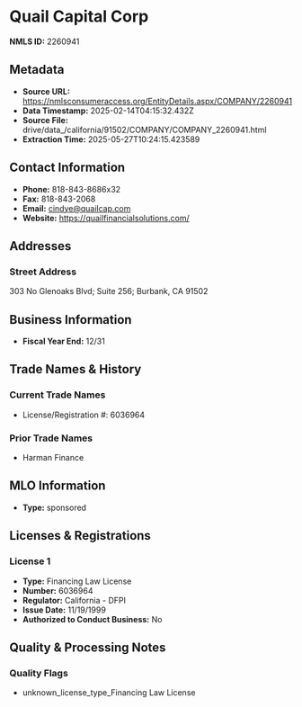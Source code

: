 # Quail Capital Corp

**NMLS ID:** 2260941

## Metadata
- **Source URL:** https://nmlsconsumeraccess.org/EntityDetails.aspx/COMPANY/2260941
- **Data Timestamp:** 2025-02-14T04:15:32.432Z
- **Source File:** drive/data_/california/91502/COMPANY/COMPANY_2260941.html
- **Extraction Time:** 2025-05-27T10:24:15.423589

## Contact Information
- **Phone:** 818-843-8686x32
- **Fax:** 818-843-2068
- **Email:** cindye@quailcap.com
- **Website:** https://quailfinancialsolutions.com/

## Addresses
### Street Address
303 No Glenoaks Blvd; Suite 256; Burbank, CA 91502

## Business Information
- **Fiscal Year End:** 12/31

## Trade Names & History
### Current Trade Names
- License/Registration #: 6036964

### Prior Trade Names
- Harman Finance

## MLO Information
- **Type:** sponsored

## Licenses & Registrations

### License 1
- **Type:** Financing Law License
- **Number:** 6036964
- **Regulator:** California - DFPI
- **Issue Date:** 11/19/1999
- **Authorized to Conduct Business:** No

## Quality & Processing Notes
### Quality Flags
- unknown_license_type_Financing Law License
